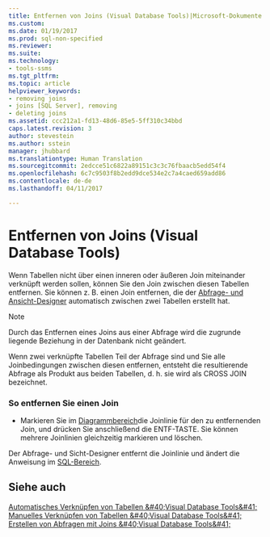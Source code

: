 ```yaml
---
title: Entfernen von Joins (Visual Database Tools)|Microsoft-Dokumente
ms.custom: 
ms.date: 01/19/2017
ms.prod: sql-non-specified
ms.reviewer: 
ms.suite: 
ms.technology:
- tools-ssms
ms.tgt_pltfrm: 
ms.topic: article
helpviewer_keywords:
- removing joins
- joins [SQL Server], removing
- deleting joins
ms.assetid: ccc212a1-fd13-48d6-85e5-5ff310c34bbd
caps.latest.revision: 3
author: stevestein
ms.author: sstein
manager: jhubbard
ms.translationtype: Human Translation
ms.sourcegitcommit: 2edcce51c6822a89151c3c3c76fbaacb5edd54f4
ms.openlocfilehash: 6c7c9503f8b2edd9dce534e2c7a4caed659add86
ms.contentlocale: de-de
ms.lasthandoff: 04/11/2017

---
```

# <a name="remove-joins-visual-database-tools"></a>Entfernen von Joins (Visual Database Tools)
Wenn Tabellen nicht über einen inneren oder äußeren Join miteinander verknüpft werden sollen, können Sie den Join zwischen diesen Tabellen entfernen. Sie können z. B. einen Join entfernen, die der [Abfrage- und Ansicht-Designer](../../ssms/visual-db-tools/query-and-view-designer-tools-visual-database-tools.md) automatisch zwischen zwei Tabellen erstellt hat.  
  
> [!NOTE]  
> Durch das Entfernen eines Joins aus einer Abfrage wird die zugrunde liegende Beziehung in der Datenbank nicht geändert.  
  
Wenn zwei verknüpfte Tabellen Teil der Abfrage sind und Sie alle Joinbedingungen zwischen diesen entfernen, entsteht die resultierende Abfrage als Produkt aus beiden Tabellen, d. h. sie wird als CROSS JOIN bezeichnet.  
  
### <a name="to-remove-a-join"></a>So entfernen Sie einen Join  
  
-   Markieren Sie im [Diagrammbereich](../../ssms/visual-db-tools/diagram-pane-visual-database-tools.md)die Joinlinie für den zu entfernenden Join, und drücken Sie anschließend die ENTF-TASTE. Sie können mehrere Joinlinien gleichzeitig markieren und löschen.  
  
Der Abfrage- und Sicht-Designer entfernt die Joinlinie und ändert die Anweisung im [SQL-Bereich](../../ssms/visual-db-tools/sql-pane-visual-database-tools.md).  
  
## <a name="see-also"></a>Siehe auch  
[Automatisches Verknüpfen von Tabellen &amp;#40;Visual Database Tools&amp;#41;](../../ssms/visual-db-tools/join-tables-automatically-visual-database-tools.md)  
[Manuelles Verknüpfen von Tabellen &amp;#40;Visual Database Tools&amp;#41;](../../ssms/visual-db-tools/join-tables-manually-visual-database-tools.md)  
[Erstellen von Abfragen mit Joins &amp;#40;Visual Database Tools&amp;#41;](../../ssms/visual-db-tools/query-with-joins-visual-database-tools.md)  
  

